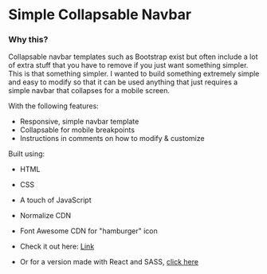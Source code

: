 Simple Collapsable Navbar
======

### Why this?

Collapsable navbar templates such as Bootstrap exist but often include a lot of extra stuff that you have to remove if you just want something simpler. This is that something simpler. I wanted to build something extremely simple and easy to modify so that it can be used anything that just requires a simple navbar that collapses for a mobile screen.

With the following features:

* Responsive, simple navbar template
* Collapsable for mobile breakpoints
* Instructions in comments on how to modify & customize

Built using:

* HTML
* CSS
* A touch of JavaScript
* Normalize CDN
* Font Awesome CDN for "hamburger" icon

* Check it out here: [Link]
* Or for a version made with React and SASS, [click here]

[Link]: http://htmlnav-danbuda.surge.sh/
[click here]: https://github.com/DanBuda11/collapsable-nav
